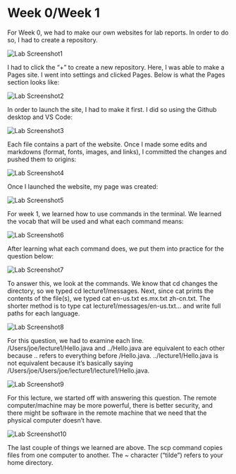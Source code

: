 # **Week 0/Week 1**

For Week 0, we had to make our own websites for lab reports. In order to do so, I had to create a repository.

![Lab Screenshot1](Screen-Shot-2022-09-30-at-12.02.30-PM.png)

I had to click the “+” to create a new repository. Here, I was able to make a Pages site. I went into settings and clicked Pages. Below is what the Pages section looks like:

![Lab Screenshot2](Screen-Shot-2022-09-30-at-12.03.07-PM.png)

In order to launch the site, I had to make it first. I did so using the Github desktop and VS Code:

![Lab Screenshot3](Screen-Shot-2022-09-30-at-12.03.31-PM.png)

Each file contains a part of the website. Once I made some edits and markdowns (format, fonts, images, and links), I committed the changes and pushed them to origins:

![Lab Screenshot4](Screen-Shot-2022-09-30-at-12.13.47-PM.png)

Once I launched the website, my page was created:

![Lab Screenshot5](Screen-Shot-2022-09-30-at-12.38.30-PM.png)

For week 1, we learned how to use commands in the terminal. We learned the vocab that will be used and what each command means:

![Lab Screenshot6](Screen-Shot-2022-09-30-at-12.18.20-PM.png)

After learning what each command does, we put them into practice for the question below:

![Lab Screenshot7](Screen-Shot-2022-09-30-at-12.18.20-PM.PNG)

To answer this, we look at the commands. We know that cd changes the directory, so we typed cd lecture1/messages. Next, since cat prints the contents of the file(s), we typed cat en-us.txt es.mx.txt zh-cn.txt. The shorter method is to type cat lecture1/messages/en-us.txt… and write full paths for each language.

![Lab Screenshot8](Screen-Shot-2022-09-30-at-12.18.33-PM.png)

For this question, we had to examine each line. /Users/joe/lecture1/Hello.java and ../Hello.java are equivalent to each other because .. refers to everything before /Hello.java. ../lecture1/Hello.java is not equivalent because it’s basically saying /Users/joe/Users/joe/lecture1/lecture1/Hello.java.

![Lab Screenshot9](Screen-Shot-2022-09-30-at-12.19.16-PM.png)

For this lecture, we started off with answering this question. The remote computer/machine may be more powerful, there is better security, and there might be software in the remote machine that we need that the physical computer doesn’t have.

![Lab Screenshot10](Screen-Shot-2022-09-30-at-12.38.30-PM.png)

The last couple of things we learned are above. The scp command copies files from one computer to another. The ~ character (“tilde”) refers to your home directory. 


